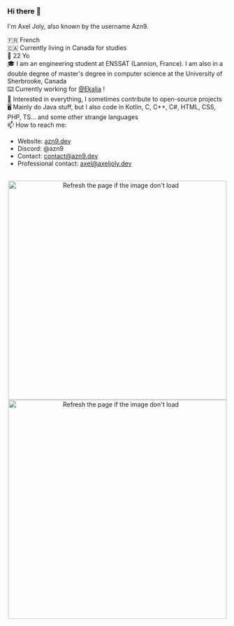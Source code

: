 ### Hi there 👋

I'm Axel Joly, also known by the username Azn9.

🇫🇷 French<br>
🇨🇦 Currently living in Canada for studies<br>
🎂 22 Yo<br>
🎓 I am an engineering student at ENSSAT (Lannion, France). I am also in a double degree of master's degree in computer science at the University of Sherbrooke, Canada<br>
⌨️ Currently working for [@Ekalia](https://ekalia.fr) !<br>
👀 Interested in everything, I sometimes contribute to open-source projects<br>
🖥️ Mainly do Java stuff, but I also code in Kotlin, C, C++, C#, HTML, CSS, PHP, TS... and some other strange languages<br>
📫 How to reach me: 
- Website: [azn9.dev](https://azn9.dev)
- Discord: @azn9
- Contact: [contact@azn9.dev](mailto:contact@azn9.dev)
- Professional contact: [axel@axeljoly.dev](mailto:axel@axeljoly.dev)
<br>

<div align="center">
  <img width="500em" src="https://ghreadmestats.azn9.dev/api?username=Azn9&count_private=true&show_icons=true&theme=jolly&show=reviews&include_all_commits=true&rank_icon=github" alt="Refresh the page if the image don't load" />
</div>
<div align="center">
  <img width="500em" src="https://ghreadmestats.azn9.dev/api/top-langs/?username=Azn9&count_private=true&show_icons=true&theme=jolly&size_weight=0.5&count_weight=0.5&langs_count=10" alt="Refresh the page if the image don't load" />
</div>
